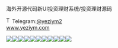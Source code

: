 海外开源代码新UI投资理财系统/投资理财源码<p dir="auto"><a target="_blank" rel="noopener noreferrer nofollow" href="https://camo.githubusercontent.com/d614d90677fbc2e34c7c62ebc68c82379d87a57c4beaf05af65fec7ba6b72e36/68747470733a2f2f63646e2d69636f6e732d706e672e666c617469636f6e2e636f6d2f3531322f323131312f323131313634362e706e67"><img src="https://camo.githubusercontent.com/d614d90677fbc2e34c7c62ebc68c82379d87a57c4beaf05af65fec7ba6b72e36/68747470733a2f2f63646e2d69636f6e732d706e672e666c617469636f6e2e636f6d2f3531322f323131312f323131313634362e706e67" alt="Telegram Icon" style="width: 16px; max-width: 100%;" data-canonical-src="https://cdn-icons-png.flaticon.com/512/2111/2111646.png"></a>Telegram:<a href="https://t.me/yeziym2" rel="nofollow">@yeziym2</a><br><a href="https://www.yeziym.com/">www.yeziym.com</a></p><img src="https://github.com/yeziym/rO56CUgOtA/blob/main/GulIT.png"><img src="https://github.com/yeziym/rO56CUgOtA/blob/main/AsjSI.png"><img src="https://github.com/yeziym/rO56CUgOtA/blob/main/kkHG6.png"><img src="https://github.com/yeziym/rO56CUgOtA/blob/main/eHMRN.png"><img src="https://github.com/yeziym/rO56CUgOtA/blob/main/KSflq.png"><img src="https://github.com/yeziym/rO56CUgOtA/blob/main/SNuIQ.png"><img src="https://github.com/yeziym/rO56CUgOtA/blob/main/0gLz3.png"><img src="https://github.com/yeziym/rO56CUgOtA/blob/main/gJELr.png"><img src="https://github.com/yeziym/rO56CUgOtA/blob/main/kaoGU.png"><img src="https://github.com/yeziym/rO56CUgOtA/blob/main/tXWDs.png"><img src="https://github.com/yeziym/rO56CUgOtA/blob/main/YCdLX.png">